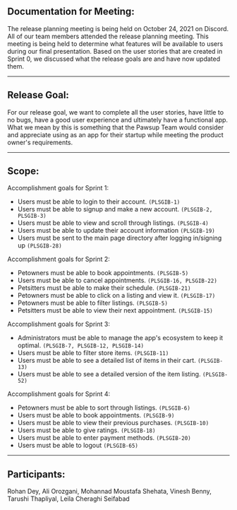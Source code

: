 ## Documentation for Meeting: 

The release planning meeting is being held on October 24, 2021 on Discord. All of our team members attended the release planning meeting. This meeting is being held to determine what features will be available to users during our final presentation. Based on the user stories that are created in Sprint 0, we discussed what the release goals are and have now updated them.

---
## Release Goal: 

For our release goal, we want to complete all the user stories, have little to no bugs, have a good user experience and ultimately have a functional app. What we mean by this is something that the Pawsup Team would consider and appreciate using as an app for their startup while meeting the product owner's requirements.

---
## Scope:

Accomplishment goals for Sprint 1:
- Users must be able to login to their account. `(PLSGIB-1)`
- Users must be able to signup and make a new account. `(PLSGIB-2, PLSGIB-3)`
- Users must be able to view and scroll through listings. `(PLSGIB-4)`
- Users must be able to update their account information `(PLSGIB-19)`
- Users must be sent to the main page directory after logging in/signing up `(PLSGIB-28)`


Accomplishment goals for Sprint 2:

- Petowners must be able to book appointments. `(PLSGIB-5)`
- Users must be able to cancel appointments. `(PLSGIB-16, PLSGIB-22)`
- Petsitters must be able to make their schedule. `(PLSGIB-21)`
- Petowners must be able to click on a listing and view it. `(PLSGIB-17)`
- Petowners must be able to filter listings. `(PLSGIB-5)`
- Petsitters must be able to view their next appointment. `(PLSGIB-15)`


Accomplishment goals for Sprint 3:

- Administrators must be able to manage the app's ecosystem to keep it optimal. `(PLSGIB-7, PLSGIB-12, PLSGIB-14)`
- Users must be able to filter store items. `(PLSGIB-11)`
- Users must be able to see a detailed list of items in their cart. `(PLSGIB-13)`
- Users must be able to see a detailed version of the item listing. `(PLSGIB-52)`


Accomplishment goals for Sprint 4:

- Petowners must be able to sort through listings. `(PLSGIB-6)`
- Users must be able to book appointments. `(PLSGIB-9)`
- Users must be able to view their previous purchases. `(PLSGIB-10)`
- Users must be able to give ratings. `(PLSGIB-18)`
- Users must be able to enter payment methods. `(PLSGIB-20)`
- Users must be able to logout `(PLSGIB-65)`

---
## Participants: 

Rohan Dey, Ali Orozgani, Mohannad Moustafa Shehata, Vinesh Benny, Tarushi Thapliyal, Leila Cheraghi Seifabad
